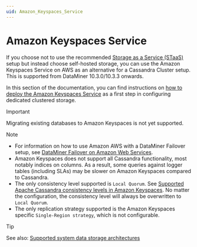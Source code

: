 ```yaml
---
uid: Amazon_Keyspaces_Service
---
```


# Amazon Keyspaces Service

If you choose not to use the recommended [Storage as a Service (STaaS)](xref:STaaS) setup but instead choose self-hosted storage, you can use the Amazon Keyspaces Service on AWS as an alternative for a Cassandra Cluster setup. This is supported from DataMiner 10.3.0/10.3.3 onwards.

In this section of the documentation, you can find instructions on [how to deploy the Amazon Keyspaces Service](xref:Deploying_Amazon_Keyspaces_Service) as a first step in configuring dedicated clustered storage.

> [!IMPORTANT]
> Migrating existing databases to Amazon Keyspaces is not yet supported.

> [!NOTE]
>
> - For information on how to use Amazon AWS with a DataMiner Failover setup, see [DataMiner Failover on Amazon Web Services](xref:Failover_AWS).
> - Amazon Keyspaces does not support all Cassandra functionality, most notably indices on columns. As a result, some queries against logger tables (including SLAs) may be slower on Amazon Keyspaces compared to Cassandra.
> - The only consistency level supported is `Local Quorum`. See [Supported Apache Cassandra consistency levels in Amazon Keyspaces](https://docs.aws.amazon.com/keyspaces/latest/devguide/consistency.html). No matter the configuration, the consistency level will always be overwritten to `Local Quorum`.
> - The only replication strategy supported is the Amazon Keyspaces specific `Single-Region strategy`, which is not configurable.

> [!TIP]
> See also: [Supported system data storage architectures](xref:Supported_system_data_storage_architectures)
